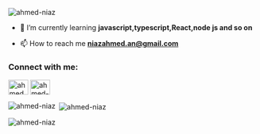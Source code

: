 

<p align="left"> <img src="https://komarev.com/ghpvc/?username=ahmed-niaz&label=Profile%20views&color=0e75b6&style=flat" alt="ahmed-niaz" /> </p>



- 🌱 I’m currently learning **javascript,typescript,React,node js and so on**

- 📫 How to reach me **niazahmed.an@gmail.com**



<h3 align="left">Connect with me:</h3>
<p align="left">
<a href="https://twitter.com/ahmed_niaz_an" target="blank"><img align="center" src="https://raw.githubusercontent.com/rahuldkjain/github-profile-readme-generator/master/src/images/icons/Social/twitter.svg" alt="ahmed_niaz_an" height="30" width="40" /></a>
<a href="https://linkedin.com/in/ahmed-niaz" target="blank"><img align="center" src="https://raw.githubusercontent.com/rahuldkjain/github-profile-readme-generator/master/src/images/icons/Social/linked-in-alt.svg" alt="ahmed-niaz" height="30" width="40" /></a>
</p>



<p><img align="left" src="https://github-readme-stats.vercel.app/api/top-langs?username=ahmed-niaz&show_icons=true&locale=en&layout=compact" alt="ahmed-niaz" /></p>

<p>&nbsp;<img align="center" src="https://github-readme-stats.vercel.app/api?username=ahmed-niaz&show_icons=true&locale=en" alt="ahmed-niaz" /></p>

<p><img align="center" src="https://github-readme-streak-stats.herokuapp.com/?user=ahmed-niaz&" alt="ahmed-niaz" /></p>
